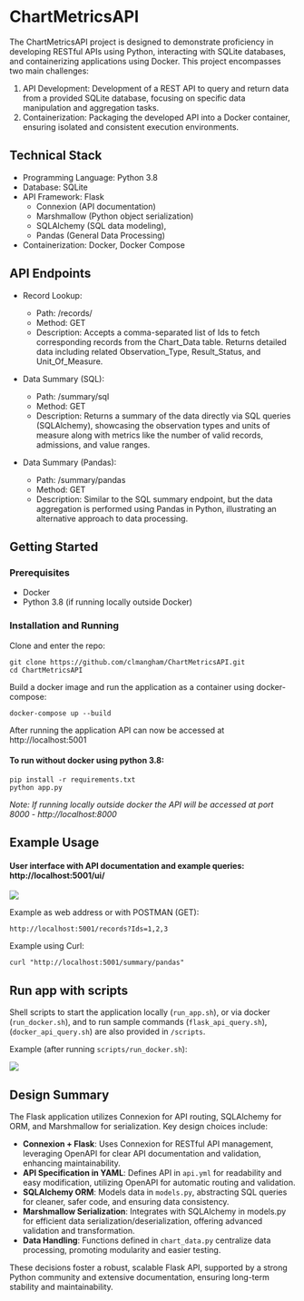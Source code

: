 # ChartMetricsAPI

The ChartMetricsAPI project is designed to demonstrate proficiency in developing RESTful APIs using Python, interacting with SQLite databases, and containerizing applications using Docker. This project encompasses two main challenges:

1. API Development: Development of a REST API to query and return data from a provided SQLite database, focusing on specific data manipulation and aggregation tasks.
2. Containerization: Packaging the developed API into a Docker container, ensuring isolated and consistent execution environments.

## Technical Stack

- Programming Language: Python 3.8
- Database: SQLite
- API Framework: Flask
    - Connexion (API documentation)
    - Marshmallow (Python object serialization)
    - SQLAlchemy (SQL data modeling),
    - Pandas (General Data Processing)
- Containerization: Docker, Docker Compose

## API Endpoints

- Record Lookup:
    - Path: /records/
    - Method: GET
    - Description: Accepts a comma-separated list of Ids to fetch corresponding records from the Chart_Data table. Returns detailed data including related Observation_Type, Result_Status, and Unit_Of_Measure.

- Data Summary (SQL):
    - Path: /summary/sql
    - Method: GET
    - Description: Returns a summary of the data directly via SQL queries (SQLAlchemy), showcasing the observation types and units of measure along with metrics like the number of valid records, admissions, and value ranges.

- Data Summary (Pandas):
    - Path: /summary/pandas
    - Method: GET
    - Description: Similar to the SQL summary endpoint, but the data aggregation is performed using Pandas in Python, illustrating an alternative approach to data processing.

## Getting Started

### Prerequisites

- Docker
- Python 3.8 (if running locally outside Docker)

### Installation and Running

Clone and enter the repo:
```
git clone https://github.com/clmangham/ChartMetricsAPI.git
cd ChartMetricsAPI
```

Build a docker image and run the application as a container using docker-compose:
```
docker-compose up --build
```

After running the application API can now be accessed at http://localhost:5001

#### To run without docker using python 3.8:

```
pip install -r requirements.txt
python app.py
```

*Note: If running locally outside docker the API will be accessed at port 8000 - http://localhost:8000*

## Example Usage

#### User interface with API documentation and example queries: http://localhost:5001/ui/

![](assets/swagger_ui.gif)

Example as web address or with POSTMAN (GET):

```
http://localhost:5001/records?Ids=1,2,3
```

Example using Curl:
```
curl "http://localhost:5001/summary/pandas"
```

## Run app with scripts
Shell scripts to start the application locally (`run_app.sh`), or via docker (`run_docker.sh`), and to run sample commands (`flask_api_query.sh`), (`docker_api_query.sh`) are also provided in `/scripts`.

Example (after running `scripts/run_docker.sh`):

![](assets/docker_api_query.gif)

## Design Summary

The Flask application utilizes Connexion for API routing, SQLAlchemy for ORM, and Marshmallow for serialization. Key design choices include:

- **Connexion + Flask**: Uses Connexion for RESTful API management, leveraging OpenAPI for clear API documentation and validation, enhancing maintainability.
- **API Specification in YAML**: Defines API in `api.yml` for readability and easy modification, utilizing OpenAPI for automatic routing and validation.
- **SQLAlchemy ORM**: Models data in `models.py`, abstracting SQL queries for cleaner, safer code, and ensuring data consistency.
- **Marshmallow Serialization**: Integrates with SQLAlchemy in models.py for efficient data serialization/deserialization, offering advanced validation and transformation.
- **Data Handling**: Functions defined in `chart_data.py` centralize data processing, promoting modularity and easier testing.

These decisions foster a robust, scalable Flask API, supported by a strong Python community and extensive documentation, ensuring long-term stability and maintainability.